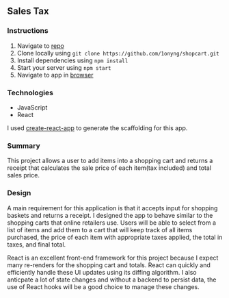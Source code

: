 
## Sales Tax

### Instructions

1. Navigate to [repo](https://github.com/1onyng/shopcart)
2. Clone locally using
   `git clone https://github.com/1onyng/shopcart.git`
3. Install dependencies using `npm install`
4. Start your server using `npm start`
4. Navigate to app in [browser](http://localhost:3000)

### Technologies

* JavaScript
* React

I used [create-react-app](https://goo.gl/26jfy4)
to generate the scaffolding for this app.

### Summary

This project allows a user to add items into a shopping cart and returns a receipt that calculates the sale price of each item(tax included) and total sales price.

### Design 

A main requirement for this application is that it accepts input for shopping baskets and returns a receipt. I designed the app to behave similar to the shopping carts that online retailers use. Users will be able to select from a list of items and add them to a cart that will keep track of all items purchased, the price of each item with appropriate taxes applied, the total in taxes, and final total. 

React is an excellent front-end framework for this project because I expect many re-renders for the shopping cart and totals. React can quickly and efficiently handle these UI updates using its diffing algorithm. I also anticpate a lot of state changes and without a backend to persist data, the use of React hooks will be a good choice to manage these changes. 


